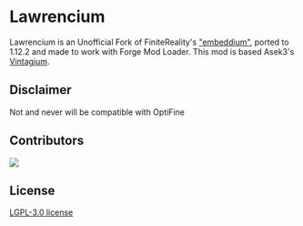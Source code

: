 # Lawrencium

Lawrencium is an Unofficial Fork of FiniteReality's ["embeddium"](https://github.com/FiniteReality/embeddium), ported to 1.12.2 and made to work with Forge Mod Loader.
This mod is based Asek3's [Vintagium](https://github.com/Asek3/sodium-1.12).

## Disclaimer
Not and never will be compatible with OptiFine


## Contributors
<a href="https://github.com/Asek3/sodium-1.12/graphs/contributors">
  <img src="https://contrib.rocks/image?repo=Asek3/sodium-1.12" />
</a>

## License
[LGPL-3.0 license](https://github.com/Asek3/sodium-1.12/blob/12.x/forge/LICENSE.txt)
